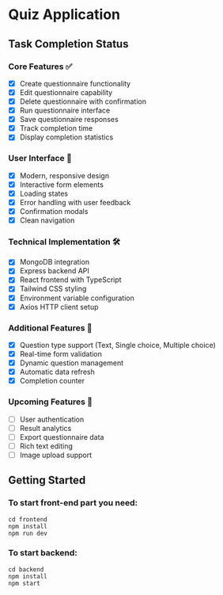 # Quiz Application

## Task Completion Status

### Core Features ✅

- [x] Create questionnaire functionality
- [x] Edit questionnaire capability
- [x] Delete questionnaire with confirmation
- [x] Run questionnaire interface
- [x] Save questionnaire responses
- [x] Track completion time
- [x] Display completion statistics

### User Interface 🎨

- [x] Modern, responsive design
- [x] Interactive form elements
- [x] Loading states
- [x] Error handling with user feedback
- [x] Confirmation modals
- [x] Clean navigation

### Technical Implementation 🛠

- [x] MongoDB integration
- [x] Express backend API
- [x] React frontend with TypeScript
- [x] Tailwind CSS styling
- [x] Environment variable configuration
- [x] Axios HTTP client setup

### Additional Features 🌟

- [x] Question type support (Text, Single choice, Multiple choice)
- [x] Real-time form validation
- [x] Dynamic question management
- [x] Automatic data refresh
- [x] Completion counter

### Upcoming Features 🚀

- [ ] User authentication
- [ ] Result analytics
- [ ] Export questionnaire data
- [ ] Rich text editing
- [ ] Image upload support

## Getting Started

### To start front-end part you need:

```
cd frontend
npm install
npm run dev
```

### To start backend:

```
cd backend
npm install
npm start
```
